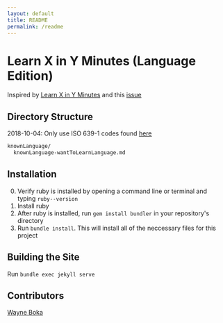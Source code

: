 ```yaml
---
layout: default
title: README
permalink: /readme
---
```


# Learn X in Y Minutes (Language Edition)

Inspired by [Learn X in Y Minutes](http://learnxinyminutes.com) and this [issue](https://github.com/adambard/learnxinyminutes-docs/issues/3007)

## Directory Structure

2018-10-04: Only use ISO 639-1 codes found [here](https://en.wikipedia.org/wiki/List_of_ISO_639-1_codes)

```txt
knownLanguage/
  knownLanguage-wantToLearnLanguage.md
```

## Installation

0. Verify ruby is installed by opening a command line or terminal and typing `ruby--version`
  1. Install ruby
1. After ruby is installed, run `gem install bundler` in your repository's directory
2. Run `bundle install`. This will install all of the neccessary files for this project

## Building the Site

Run `bundle exec jekyll serve`

## Contributors

[Wayne Boka](https://github.com/wboka)

